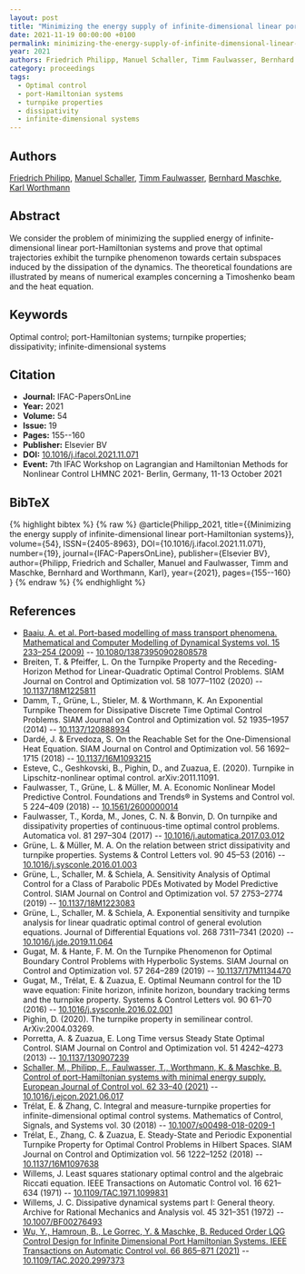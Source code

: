 ```yaml
---
layout: post
title: "Minimizing the energy supply of infinite-dimensional linear port-Hamiltonian systems"
date: 2021-11-19 00:00:00 +0100
permalink: minimizing-the-energy-supply-of-infinite-dimensional-linear-port-hamiltonian-systems
year: 2021
authors: Friedrich Philipp, Manuel Schaller, Timm Faulwasser, Bernhard Maschke, Karl Worthmann
category: proceedings
tags:
  - Optimal control
  - port-Hamiltonian systems
  - turnpike properties
  - dissipativity
  - infinite-dimensional systems
---
```

 
## Authors
[Friedrich Philipp](authors/friedrich_m_philipp), [Manuel Schaller](authors/manuel_schaller), [Timm Faulwasser](authors/timm_faulwasser), [Bernhard Maschke](authors/bernhard_maschke), [Karl Worthmann](authors/karl_worthmann)
 
## Abstract
We consider the problem of minimizing the supplied energy of infinite-dimensional linear port-Hamiltonian systems and prove that optimal trajectories exhibit the turnpike phenomenon towards certain subspaces induced by the dissipation of the dynamics. The theoretical foundations are illustrated by means of numerical examples concerning a Timoshenko beam and the heat equation.
 
## Keywords
Optimal control; port-Hamiltonian systems; turnpike properties; dissipativity; infinite-dimensional systems
 
## Citation
- **Journal:** IFAC-PapersOnLine
- **Year:** 2021
- **Volume:** 54
- **Issue:** 19
- **Pages:** 155--160
- **Publisher:** Elsevier BV
- **DOI:** [10.1016/j.ifacol.2021.11.071](https://doi.org/10.1016/j.ifacol.2021.11.071)
- **Event:** 7th IFAC Workshop on Lagrangian and Hamiltonian Methods for Nonlinear Control LHMNC 2021- Berlin, Germany, 11-13 October 2021
 
## BibTeX
{% highlight bibtex %}
{% raw %}
@article{Philipp_2021,
  title={{Minimizing the energy supply of infinite-dimensional linear port-Hamiltonian systems}},
  volume={54},
  ISSN={2405-8963},
  DOI={10.1016/j.ifacol.2021.11.071},
  number={19},
  journal={IFAC-PapersOnLine},
  publisher={Elsevier BV},
  author={Philipp, Friedrich and Schaller, Manuel and Faulwasser, Timm and Maschke, Bernhard and Worthmann, Karl},
  year={2021},
  pages={155--160}
}
{% endraw %}
{% endhighlight %}
 
## References
- [Baaiu, A. et al. Port-based modelling of mass transport phenomena. Mathematical and Computer Modelling of Dynamical Systems vol. 15 233–254 (2009)](port-based-modelling-of-mass-transport-phenomena) -- [10.1080/13873950902808578](https://doi.org/10.1080/13873950902808578)
- Breiten, T. & Pfeiffer, L. On the Turnpike Property and the Receding-Horizon Method for Linear-Quadratic Optimal Control Problems. SIAM Journal on Control and Optimization vol. 58 1077–1102 (2020) -- [10.1137/18M1225811](https://doi.org/10.1137/18M1225811)
- Damm, T., Grüne, L., Stieler, M. & Worthmann, K. An Exponential Turnpike Theorem for Dissipative Discrete Time Optimal Control Problems. SIAM Journal on Control and Optimization vol. 52 1935–1957 (2014) -- [10.1137/120888934](https://doi.org/10.1137/120888934)
- Dardé, J. & Ervedoza, S. On the Reachable Set for the One-Dimensional Heat Equation. SIAM Journal on Control and Optimization vol. 56 1692–1715 (2018) -- [10.1137/16M1093215](https://doi.org/10.1137/16M1093215)
- Esteve, C., Geshkovski, B., Pighin, D., and Zuazua, E. (2020). Turnpike in Lipschitz-nonlinear optimal control. arXiv:2011.11091.
- Faulwasser, T., Grüne, L. & Müller, M. A. Economic Nonlinear Model Predictive Control. Foundations and Trends® in Systems and Control vol. 5 224–409 (2018) -- [10.1561/2600000014](https://doi.org/10.1561/2600000014)
- Faulwasser, T., Korda, M., Jones, C. N. & Bonvin, D. On turnpike and dissipativity properties of continuous-time optimal control problems. Automatica vol. 81 297–304 (2017) -- [10.1016/j.automatica.2017.03.012](https://doi.org/10.1016/j.automatica.2017.03.012)
- Grüne, L. & Müller, M. A. On the relation between strict dissipativity and turnpike properties. Systems &amp; Control Letters vol. 90 45–53 (2016) -- [10.1016/j.sysconle.2016.01.003](https://doi.org/10.1016/j.sysconle.2016.01.003)
- Grüne, L., Schaller, M. & Schiela, A. Sensitivity Analysis of Optimal Control for a Class of Parabolic PDEs Motivated by Model Predictive Control. SIAM Journal on Control and Optimization vol. 57 2753–2774 (2019) -- [10.1137/18M1223083](https://doi.org/10.1137/18M1223083)
- Grüne, L., Schaller, M. & Schiela, A. Exponential sensitivity and turnpike analysis for linear quadratic optimal control of general evolution equations. Journal of Differential Equations vol. 268 7311–7341 (2020) -- [10.1016/j.jde.2019.11.064](https://doi.org/10.1016/j.jde.2019.11.064)
- Gugat, M. & Hante, F. M. On the Turnpike Phenomenon for Optimal Boundary Control Problems with Hyperbolic Systems. SIAM Journal on Control and Optimization vol. 57 264–289 (2019) -- [10.1137/17M1134470](https://doi.org/10.1137/17M1134470)
- Gugat, M., Trélat, E. & Zuazua, E. Optimal Neumann control for the 1D wave equation: Finite horizon, infinite horizon, boundary tracking terms and the turnpike property. Systems &amp; Control Letters vol. 90 61–70 (2016) -- [10.1016/j.sysconle.2016.02.001](https://doi.org/10.1016/j.sysconle.2016.02.001)
- Pighin, D. (2020). The turnpike property in semilinear control. ArXiv:2004.03269.
- Porretta, A. & Zuazua, E. Long Time versus Steady State Optimal Control. SIAM Journal on Control and Optimization vol. 51 4242–4273 (2013) -- [10.1137/130907239](https://doi.org/10.1137/130907239)
- [Schaller, M., Philipp, F., Faulwasser, T., Worthmann, K. & Maschke, B. Control of port-Hamiltonian systems with minimal energy supply. European Journal of Control vol. 62 33–40 (2021)](control-of-port-hamiltonian-systems-with-minimal-energy-supply) -- [10.1016/j.ejcon.2021.06.017](https://doi.org/10.1016/j.ejcon.2021.06.017)
- Trélat, E. & Zhang, C. Integral and measure-turnpike properties for infinite-dimensional optimal control systems. Mathematics of Control, Signals, and Systems vol. 30 (2018) -- [10.1007/s00498-018-0209-1](https://doi.org/10.1007/s00498-018-0209-1)
- Trélat, E., Zhang, C. & Zuazua, E. Steady-State and Periodic Exponential Turnpike Property for Optimal Control Problems in Hilbert Spaces. SIAM Journal on Control and Optimization vol. 56 1222–1252 (2018) -- [10.1137/16M1097638](https://doi.org/10.1137/16M1097638)
- Willems, J. Least squares stationary optimal control and the algebraic Riccati equation. IEEE Transactions on Automatic Control vol. 16 621–634 (1971) -- [10.1109/TAC.1971.1099831](https://doi.org/10.1109/TAC.1971.1099831)
- Willems, J. C. Dissipative dynamical systems part I: General theory. Archive for Rational Mechanics and Analysis vol. 45 321–351 (1972) -- [10.1007/BF00276493](https://doi.org/10.1007/BF00276493)
- [Wu, Y., Hamroun, B., Le Gorrec, Y. & Maschke, B. Reduced Order LQG Control Design for Infinite Dimensional Port Hamiltonian Systems. IEEE Transactions on Automatic Control vol. 66 865–871 (2021)](reduced-order-lqg-control-design-for-infinite-dimensional-port-hamiltonian-systems) -- [10.1109/TAC.2020.2997373](https://doi.org/10.1109/TAC.2020.2997373)

